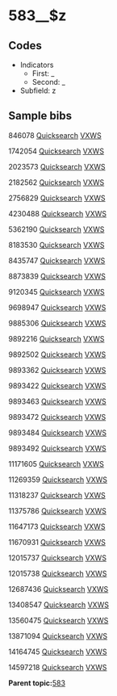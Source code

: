 # 583\_\_$z

## Codes

-   Indicators
    -   First: \_
    -   Second: \_
-   Subfield: z

## Sample bibs

846078 [Quicksearch](https://search.library.yale.edu/catalog/846078) [VXWS](http://prodorbis.library.yale.edu:7014/vxws/GetHoldingsService?bibId=846078)

1742054 [Quicksearch](https://search.library.yale.edu/catalog/1742054) [VXWS](http://prodorbis.library.yale.edu:7014/vxws/GetHoldingsService?bibId=1742054)

2023573 [Quicksearch](https://search.library.yale.edu/catalog/2023573) [VXWS](http://prodorbis.library.yale.edu:7014/vxws/GetHoldingsService?bibId=2023573)

2182562 [Quicksearch](https://search.library.yale.edu/catalog/2182562) [VXWS](http://prodorbis.library.yale.edu:7014/vxws/GetHoldingsService?bibId=2182562)

2756829 [Quicksearch](https://search.library.yale.edu/catalog/2756829) [VXWS](http://prodorbis.library.yale.edu:7014/vxws/GetHoldingsService?bibId=2756829)

4230488 [Quicksearch](https://search.library.yale.edu/catalog/4230488) [VXWS](http://prodorbis.library.yale.edu:7014/vxws/GetHoldingsService?bibId=4230488)

5362190 [Quicksearch](https://search.library.yale.edu/catalog/5362190) [VXWS](http://prodorbis.library.yale.edu:7014/vxws/GetHoldingsService?bibId=5362190)

8183530 [Quicksearch](https://search.library.yale.edu/catalog/8183530) [VXWS](http://prodorbis.library.yale.edu:7014/vxws/GetHoldingsService?bibId=8183530)

8435747 [Quicksearch](https://search.library.yale.edu/catalog/8435747) [VXWS](http://prodorbis.library.yale.edu:7014/vxws/GetHoldingsService?bibId=8435747)

8873839 [Quicksearch](https://search.library.yale.edu/catalog/8873839) [VXWS](http://prodorbis.library.yale.edu:7014/vxws/GetHoldingsService?bibId=8873839)

9120345 [Quicksearch](https://search.library.yale.edu/catalog/9120345) [VXWS](http://prodorbis.library.yale.edu:7014/vxws/GetHoldingsService?bibId=9120345)

9698947 [Quicksearch](https://search.library.yale.edu/catalog/9698947) [VXWS](http://prodorbis.library.yale.edu:7014/vxws/GetHoldingsService?bibId=9698947)

9885306 [Quicksearch](https://search.library.yale.edu/catalog/9885306) [VXWS](http://prodorbis.library.yale.edu:7014/vxws/GetHoldingsService?bibId=9885306)

9892216 [Quicksearch](https://search.library.yale.edu/catalog/9892216) [VXWS](http://prodorbis.library.yale.edu:7014/vxws/GetHoldingsService?bibId=9892216)

9892502 [Quicksearch](https://search.library.yale.edu/catalog/9892502) [VXWS](http://prodorbis.library.yale.edu:7014/vxws/GetHoldingsService?bibId=9892502)

9893362 [Quicksearch](https://search.library.yale.edu/catalog/9893362) [VXWS](http://prodorbis.library.yale.edu:7014/vxws/GetHoldingsService?bibId=9893362)

9893422 [Quicksearch](https://search.library.yale.edu/catalog/9893422) [VXWS](http://prodorbis.library.yale.edu:7014/vxws/GetHoldingsService?bibId=9893422)

9893463 [Quicksearch](https://search.library.yale.edu/catalog/9893463) [VXWS](http://prodorbis.library.yale.edu:7014/vxws/GetHoldingsService?bibId=9893463)

9893472 [Quicksearch](https://search.library.yale.edu/catalog/9893472) [VXWS](http://prodorbis.library.yale.edu:7014/vxws/GetHoldingsService?bibId=9893472)

9893484 [Quicksearch](https://search.library.yale.edu/catalog/9893484) [VXWS](http://prodorbis.library.yale.edu:7014/vxws/GetHoldingsService?bibId=9893484)

9893492 [Quicksearch](https://search.library.yale.edu/catalog/9893492) [VXWS](http://prodorbis.library.yale.edu:7014/vxws/GetHoldingsService?bibId=9893492)

11171605 [Quicksearch](https://search.library.yale.edu/catalog/11171605) [VXWS](http://prodorbis.library.yale.edu:7014/vxws/GetHoldingsService?bibId=11171605)

11269359 [Quicksearch](https://search.library.yale.edu/catalog/11269359) [VXWS](http://prodorbis.library.yale.edu:7014/vxws/GetHoldingsService?bibId=11269359)

11318237 [Quicksearch](https://search.library.yale.edu/catalog/11318237) [VXWS](http://prodorbis.library.yale.edu:7014/vxws/GetHoldingsService?bibId=11318237)

11375786 [Quicksearch](https://search.library.yale.edu/catalog/11375786) [VXWS](http://prodorbis.library.yale.edu:7014/vxws/GetHoldingsService?bibId=11375786)

11647173 [Quicksearch](https://search.library.yale.edu/catalog/11647173) [VXWS](http://prodorbis.library.yale.edu:7014/vxws/GetHoldingsService?bibId=11647173)

11670931 [Quicksearch](https://search.library.yale.edu/catalog/11670931) [VXWS](http://prodorbis.library.yale.edu:7014/vxws/GetHoldingsService?bibId=11670931)

12015737 [Quicksearch](https://search.library.yale.edu/catalog/12015737) [VXWS](http://prodorbis.library.yale.edu:7014/vxws/GetHoldingsService?bibId=12015737)

12015738 [Quicksearch](https://search.library.yale.edu/catalog/12015738) [VXWS](http://prodorbis.library.yale.edu:7014/vxws/GetHoldingsService?bibId=12015738)

12687436 [Quicksearch](https://search.library.yale.edu/catalog/12687436) [VXWS](http://prodorbis.library.yale.edu:7014/vxws/GetHoldingsService?bibId=12687436)

13408547 [Quicksearch](https://search.library.yale.edu/catalog/13408547) [VXWS](http://prodorbis.library.yale.edu:7014/vxws/GetHoldingsService?bibId=13408547)

13560475 [Quicksearch](https://search.library.yale.edu/catalog/13560475) [VXWS](http://prodorbis.library.yale.edu:7014/vxws/GetHoldingsService?bibId=13560475)

13871094 [Quicksearch](https://search.library.yale.edu/catalog/13871094) [VXWS](http://prodorbis.library.yale.edu:7014/vxws/GetHoldingsService?bibId=13871094)

14164745 [Quicksearch](https://search.library.yale.edu/catalog/14164745) [VXWS](http://prodorbis.library.yale.edu:7014/vxws/GetHoldingsService?bibId=14164745)

14597218 [Quicksearch](https://search.library.yale.edu/catalog/14597218) [VXWS](http://prodorbis.library.yale.edu:7014/vxws/GetHoldingsService?bibId=14597218)

**Parent topic:**[583](../../tags/583/583.md)

